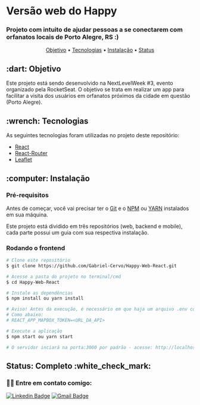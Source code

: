 # Versão web do Happy

### Projeto com intuito de ajudar pessoas a se conectarem com orfanatos locais de Porto Alegre, RS :)

<p align="center">
 <a href="#objetivo">Objetivo</a> •
 <a href="#tecnologias">Tecnologias</a> • 
 <a href="#instalacao">Instalação</a> • 
 <a href="#status">Status</a>
</p>

<h2 id="objetivo">:dart: Objetivo</h2>
Este projeto está sendo desenvolvido na NextLevelWeek #3, evento organizado pela RocketSeat. O objetivo se trata em realizar um app para facilitar a visita dos usuários em orfanatos próximos da cidade em questão (Porto Alegre).

<h2 id="tecnologias">:wrench: Tecnologias</h2>

As seguintes tecnologias foram utilizadas no projeto deste repositório:

- [React](https://reactjs.org/)
- [React-Router](https://reactrouter.com/)
- [Leaflet](https://leafletjs.com/)

<h2 id="instalacao">:computer: Instalação</h2>

### Pré-requisitos

Antes de começar, você vai precisar ter o [Git](https://git-scm.com) e o [NPM](https://www.npmjs.com/) ou [YARN](https://yarnpkg.com/) instalados em sua máquina.

Este projeto está dividido em três repositórios (web, backend e mobile), cada parte possui um guia com sua respectiva instalação.

### Rodando o frontend

```bash
# Clone este repositório
$ git clone https://github.com/Gabriel-Cervo/Happy-Web-React.git

# Acesse a pasta do projeto no terminal/cmd
$ cd Happy-Web-React

# Instale as dependências
$ npm install ou yarn install

# Aviso! Antes da execução, é necessário em que haja um arquivo .env contendo as informações da key de acesso ao mapbox, caso não há, crie uma conta e peça a mesma.
# Como abaixo:
# REACT_APP_MAPBOX_TOKEN=<URL_DA_API>

# Execute a aplicação
$ npm start ou yarn start

# O servidor inciará na porta:3000 por padrão - acesse: http://localhost:3000.
```

<h2 id="status">Status: Completo :white_check_mark:</h2>

### 👋🏽 Entre em contato comigo:

[![Linkedin Badge](https://img.shields.io/badge/Gabriel--Cervo-Linkedin-blue?link=https://www.linkedin.com/in/joaogabrielcervo/?style=flat-square&logo=Linkedin)](https://www.linkedin.com/in/joaogabrielcervo)
[![Gmail Badge](https://img.shields.io/badge/Gabriel--Cervo-Email-red?link=mailto:joaogabrieldouradocervo@gmail.com/?style=flat-square&logo=Gmail&logoColor=white)](mailto:joaogabrieldouradocervo@gmail.com)
